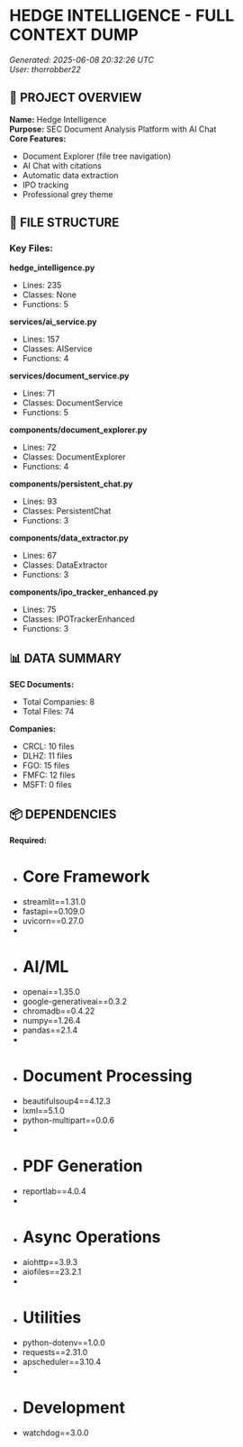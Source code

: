 # HEDGE INTELLIGENCE - FULL CONTEXT DUMP
*Generated: 2025-06-08 20:32:26 UTC*  
*User: thorrobber22*

## 🎯 PROJECT OVERVIEW

**Name:** Hedge Intelligence  
**Purpose:** SEC Document Analysis Platform with AI Chat  
**Core Features:**
- Document Explorer (file tree navigation)
- AI Chat with citations
- Automatic data extraction
- IPO tracking
- Professional grey theme

## 📁 FILE STRUCTURE

### Key Files:

**hedge_intelligence.py**
- Lines: 235
- Classes: None
- Functions: 5

**services/ai_service.py**
- Lines: 157
- Classes: AIService
- Functions: 4

**services/document_service.py**
- Lines: 71
- Classes: DocumentService
- Functions: 5

**components/document_explorer.py**
- Lines: 72
- Classes: DocumentExplorer
- Functions: 4

**components/persistent_chat.py**
- Lines: 93
- Classes: PersistentChat
- Functions: 3

**components/data_extractor.py**
- Lines: 67
- Classes: DataExtractor
- Functions: 3

**components/ipo_tracker_enhanced.py**
- Lines: 75
- Classes: IPOTrackerEnhanced
- Functions: 3

## 📊 DATA SUMMARY

**SEC Documents:**
- Total Companies: 8
- Total Files: 74

**Companies:**
- CRCL: 10 files
- DLHZ: 11 files
- FGO: 15 files
- FMFC: 12 files
- MSFT: 0 files

## 📦 DEPENDENCIES

**Required:**
- # Core Framework
- streamlit==1.31.0
- fastapi==0.109.0
- uvicorn==0.27.0
- 
- # AI/ML
- openai==1.35.0
- google-generativeai==0.3.2
- chromadb==0.4.22
- numpy==1.26.4
- pandas==2.1.4
- 
- # Document Processing
- beautifulsoup4==4.12.3
- lxml==5.1.0
- python-multipart==0.0.6
- 
- # PDF Generation
- reportlab==4.0.4
- 
- # Async Operations
- aiohttp==3.9.3
- aiofiles==23.2.1
- 
- # Utilities
- python-dotenv==1.0.0
- requests==2.31.0
- apscheduler==3.10.4
- 
- # Development
- watchdog==3.0.0
